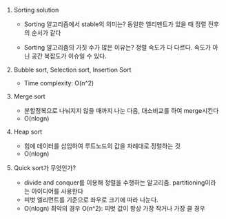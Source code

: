 1. Sorting solution

   - Sorting 알고리즘에서 stable의 의미는?
     동일한 엘리멘트가 있을 때 정렬 전후의 순서가 같다

   - Sorting 알고리즘의 가짓 수가 많은 이유는?
     정렬 속도가 다 다르다.
     속도가 아닌 공간 복잡도가 이슈일 수 있다.

2. Bubble sort, Selection sort, Insertion Sort

   - Time complexity: O(n^2)

3. Merge sort

   - 분할정복으로 나눠지지 않을 때까지 나눈 다음, 대소비교를 하여 merge시킨다
   - O(nlogn)

4. Heap sort

   - 힙에 데이터를 삽입하여 루트노드의 값을 차례대로 정렬하는 것
   - O(nlogn)

5. Quick sort가 무엇인가?
   - divide and conquer를 이용해 정렬을 수행하는 알고리즘. partitioning이라는 아이디어를 사용한다
   - 피벗 엘리먼트를 기준으로 좌우로 크기에 따라 나눈다.
   - O(nlogn)
     최악의 경우 O(n^2): 피벗 값이 항상 가장 작거나 가장 클 경우
